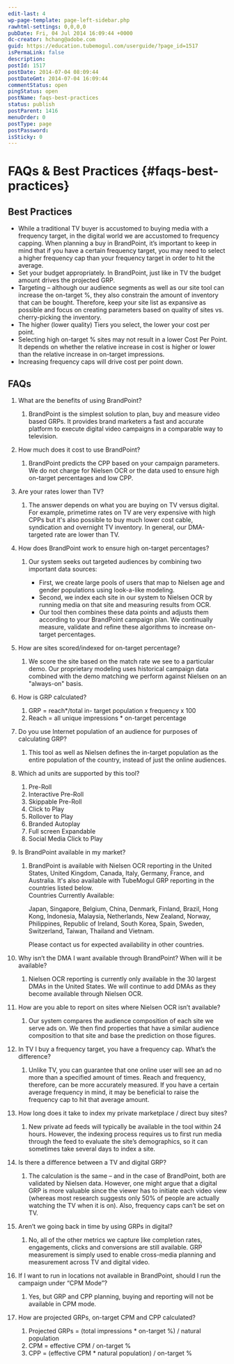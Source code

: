 ```yaml
---
edit-last: 4
wp-page-template: page-left-sidebar.php
rawhtml-settings: 0,0,0,0
pubDate: Fri, 04 Jul 2014 16:09:44 +0000
dc-creator: hchang@adobe.com
guid: https://education.tubemogul.com/userguide/?page_id=1517
isPermaLink: false
description: 
postId: 1517
postDate: 2014-07-04 08:09:44
postDateGmt: 2014-07-04 16:09:44
commentStatus: open
pingStatus: open
postName: faqs-best-practices
status: publish
postParent: 1416
menuOrder: 0
postType: page
postPassword: 
isSticky: 0
---
```


# FAQs & Best Practices {#faqs-best-practices}

## Best Practices

* While a traditional TV buyer is accustomed to buying media with a frequency target, in the digital world we are accustomed to frequency capping. When planning a buy in BrandPoint, it’s important to keep in mind that if you have a certain frequency target, you may need to select a higher frequency cap than your frequency target in order to hit the average.
* Set your budget appropriately. In BrandPoint, just like in TV the budget amount drives the projected GRP.
* Targeting – although our audience segments as well as our site tool can increase the on-target %, they also constrain the amount of inventory that can be bought. Therefore, keep your site list as expansive as possible and focus on creating parameters based on quality of sites vs. cherry-picking the inventory.
* The higher (lower quality) Tiers you select, the lower your cost per point.
* Selecting high on-target % sites may not result in a lower Cost Per Point. It depends on whether the relative increase in cost is higher or lower than the relative increase in on-target impressions.
* Increasing frequency caps will drive cost per point down.

## FAQs

1. What are the benefits of using BrandPoint?

    1. BrandPoint is the simplest solution to plan, buy and measure video based GRPs. It provides brand marketers a fast and accurate platform to execute digital video campaigns in a comparable way to television.

1. How much does it cost to use BrandPoint?

    1. BrandPoint predicts the CPP based on your campaign parameters. We do not charge for Nielsen OCR or the data used to ensure high on-target percentages and low CPP.

1. Are your rates lower than TV?

    1. The answer depends on what you are buying on TV versus digital. For example, primetime rates on TV are very expensive with high CPPs but it's also possible to buy much lower cost cable, syndication and overnight TV inventory. In general, our DMA-targeted rate are lower than TV.

1. How does BrandPoint work to ensure high on-target percentages?

    1. Our system seeks out targeted audiences by combining two important data sources:

        * First, we create large pools of users that map to Nielsen age and gender populations using look-a-like modeling.
        * Second, we index each site in our system to Nielsen OCR by running media on that site and measuring results from OCR.
        * Our tool then combines these data points and adjusts them according to your BrandPoint campaign plan. We continually measure, validate and refine these algorithms to increase on-target percentages.

1. How are sites scored/indexed for on-target percentage?

    1. We score the site based on the match rate we see to a particular demo. Our proprietary modeling uses historical campaign data combined with the demo matching we perform against Nielsen on an "always-on" basis.

1. How is GRP calculated?

    1. GRP = reach&#42;/total in- target population x frequency x 100
    1. Reach = all unique impressions &#42; on-target percentage

1. Do you use Internet population of an audience for purposes of calculating GRP?

    1. This tool as well as Nielsen defines the in-target population as the entire population of the country, instead of just the online audiences.

1. Which ad units are supported by this tool?

    1. Pre-Roll
    1. Interactive Pre-Roll
    1. Skippable Pre-Roll
    1. Click to Play
    1. Rollover to Play
    1. Branded Autoplay
    1. Full screen Expandable
    1. Social Media Click to Play

1. Is BrandPoint available in my market?

    1. BrandPoint is available with Nielsen OCR reporting in the United States, United Kingdom, Canada, Italy, Germany, France, and Australia.  It's also available with TubeMogul GRP reporting in the countries listed below.   
       Countries Currently Available:

       Japan, Singapore, Belgium, China, Denmark, Finland, Brazil, Hong Kong, Indonesia, Malaysia, Netherlands, New Zealand, Norway, Philippines, Republic of Ireland, South Korea, Spain, Sweden, Switzerland, Taiwan, Thailand and Vietnam.

        
       Please contact us for expected availability in other countries.

1. Why isn’t the DMA I want available through BrandPoint? When will it be available?

    1. Nielsen OCR reporting is currently only available in the 30 largest DMAs in the United States.  We will continue to add DMAs as they become available through Nielsen OCR.

1. How are you able to report on sites where Nielsen OCR isn’t available?

    1. Our system compares the audience composition of each site we serve ads on.  We then find properties that have a similar audience composition to that site and base the prediction on those figures.

1. In TV I buy a frequency target, you have a frequency cap.  What’s the difference?

    1. Unlike TV, you can guarantee that one online user will see an ad no more than a specified amount of times.  Reach and frequency, therefore, can be more accurately measured.  If you have a certain average frequency in mind, it may be beneficial to raise the frequency cap to hit that average amount.

1. How long does it take to index my private marketplace / direct buy sites?

    1. New private ad feeds will typically be available in the tool within 24 hours.  However, the indexing process requires us to first run media through the feed to evaluate the site’s demographics, so it can sometimes take several days to index a site.

1. Is there a difference between a TV and digital GRP?

    1. The calculation is the same – and in the case of BrandPoint, both are validated by Nielsen data.  However, one might argue that a digital GRP is more valuable since the viewer has to initiate each video view (whereas most research suggests only 50% of people are actually watching the TV when it is on).  Also, frequency caps can’t be set on TV.

1. Aren’t we going back in time by using GRPs in digital?

    1. No, all of the other metrics we capture like completion rates, engagements, clicks and conversions are still available.  GRP measurement is simply used to enable cross-media planning and measurement across TV and digital video.

1. If I want to run in locations not available in BrandPoint, should I run the campaign under “CPM Mode”?

    1. Yes, but GRP and CPP planning, buying and reporting will not be available in CPM mode.

1. How are projected GRPs, on-target CPM and CPP calculated?

    1. Projected GRPs = (total impressions &#42; on-target %) / natural population
    1. CPM = effective CPM / on-target %
    1. CPP = (effective CPM &#42; natural population) / on-target %

  
